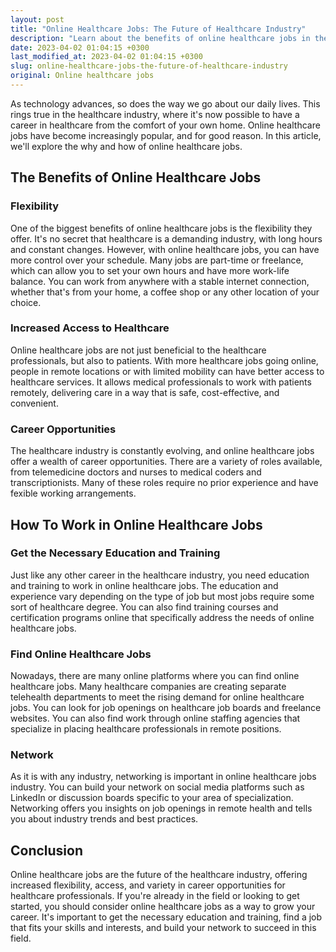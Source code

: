 ```yaml
---
layout: post
title: "Online Healthcare Jobs: The Future of Healthcare Industry"
description: "Learn about the benefits of online healthcare jobs in the healthcare industry and how to get started with a career in online healthcare."
date: 2023-04-02 01:04:15 +0300
last_modified_at: 2023-04-02 01:04:15 +0300
slug: online-healthcare-jobs-the-future-of-healthcare-industry
original: Online healthcare jobs
---
```

As technology advances, so does the way we go about our daily lives. This rings true in the healthcare industry, where it's now possible to have a career in healthcare from the comfort of your own home. Online healthcare jobs have become increasingly popular, and for good reason. In this article, we'll explore the why and how of online healthcare jobs.

## The Benefits of Online Healthcare Jobs

### Flexibility 

One of the biggest benefits of online healthcare jobs is the flexibility they offer. It's no secret that healthcare is a demanding industry, with long hours and constant changes. However, with online healthcare jobs, you can have more control over your schedule. Many jobs are part-time or freelance, which can allow you to set your own hours and have more work-life balance. You can work from anywhere with a stable internet connection, whether that's from your home, a coffee shop or any other location of your choice.

### Increased Access to Healthcare 

Online healthcare jobs are not just beneficial to the healthcare professionals, but also to patients. With more healthcare jobs going online, people in remote locations or with limited mobility can have better access to healthcare services. It allows medical professionals to work with patients remotely, delivering care in a way that is safe, cost-effective, and convenient.

### Career Opportunities 

The healthcare industry is constantly evolving, and online healthcare jobs offer a wealth of career opportunities. There are a variety of roles available, from telemedicine doctors and nurses to medical coders and transcriptionists. Many of these roles require no prior experience and have fexible working arrangements.

## How To Work in Online Healthcare Jobs

### Get the Necessary Education and Training 

Just like any other career in the healthcare industry, you need education and training to work in online healthcare jobs. The education and experience vary depending on the type of job but most jobs require some sort of healthcare degree. You can also find training courses and certification programs online that specifically address the needs of online healthcare jobs.

### Find Online Healthcare Jobs 

Nowadays, there are many online platforms where you can find online healthcare jobs. Many healthcare companies are creating separate telehealth departments to meet the rising demand for online healthcare jobs. You can look for job openings on healthcare job boards and freelance websites. You can also find work through online staffing agencies that specialize in placing healthcare professionals in remote positions.

### Network 

As it is with any industry, networking is important in online healthcare jobs industry. You can build your network on social media platforms such as LinkedIn or discussion boards specific to your area of specialization. Networking offers you insights on job openings in remote health and tells you about industry trends and best practices.

## Conclusion

Online healthcare jobs are the future of the healthcare industry, offering increased flexibility, access, and variety in career opportunities for healthcare professionals. If you're already in the field or looking to get started, you should consider online healthcare jobs as a way to grow your career. It's important to get the necessary education and training, find a job that fits your skills and interests, and build your network to succeed in this field.